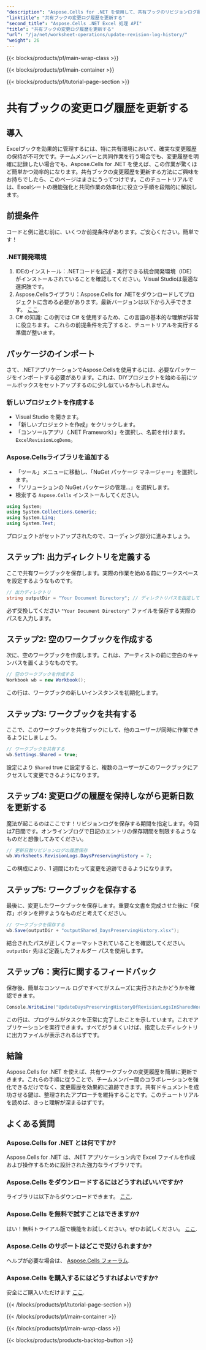 ```yaml
---
"description": "Aspose.Cells for .NET を使用して、共有ブックのリビジョンログ履歴を更新する方法を学びます。共同作業を簡素化し、明確なドキュメント記録を維持します。"
"linktitle": "共有ブックの変更ログ履歴を更新する"
"second_title": "Aspose.Cells .NET Excel 処理 API"
"title": "共有ブックの変更ログ履歴を更新する"
"url": "/ja/net/worksheet-operations/update-revision-log-history/"
"weight": 26
---
```


{{< blocks/products/pf/main-wrap-class >}}

{{< blocks/products/pf/main-container >}}

{{< blocks/products/pf/tutorial-page-section >}}

# 共有ブックの変更ログ履歴を更新する

## 導入
Excelブックを効果的に管理するには、特に共有環境において、確実な変更履歴の保持が不可欠です。チームメンバーと共同作業を行う場合でも、変更履歴を明確に記録したい場合でも、Aspose.Cells for .NET を使えば、この作業が驚くほど簡単かつ効率的になります。共有ブックの変更履歴を更新する方法にご興味をお持ちでしたら、このページはまさにうってつけです。このチュートリアルでは、Excelシートの機能強化と共同作業の効率化に役立つ手順を段階的に解説します。
## 前提条件
コードと例に進む前に、いくつか前提条件があります。ご安心ください。簡単です！
### .NET開発環境
1. IDEのインストール：.NETコードを記述・実行できる統合開発環境（IDE）がインストールされていることを確認してください。Visual Studioは最適な選択肢です。
2. Aspose.Cellsライブラリ：Aspose.Cells for .NETをダウンロードしてプロジェクトに含める必要があります。最新バージョンは以下から入手できます。 [ここ](https://releases。aspose.com/cells/net/).
3. C# の知識: この例では C# を使用するため、この言語の基本的な理解が非常に役立ちます。
これらの前提条件を完了すると、チュートリアルを実行する準備が整います。
## パッケージのインポート
さて、.NETアプリケーションでAspose.Cellsを使用するには、必要なパッケージをインポートする必要があります。これは、DIYプロジェクトを始める前にツールボックスをセットアップするのに少し似ているかもしれません。
### 新しいプロジェクトを作成する
- Visual Studio を開きます。
- 「新しいプロジェクトを作成」をクリックします。
- 「コンソールアプリ（.NET Framework）」を選択し、名前を付けます。 `ExcelRevisionLogDemo`。
### Aspose.Cellsライブラリを追加する
- 「ツール」メニューに移動し、「NuGet パッケージ マネージャー」を選択します。
- 「ソリューションの NuGet パッケージの管理...」を選択します。
- 検索する `Aspose.Cells` インストールしてください。
```csharp
using System;
using System.Collections.Generic;
using System.Linq;
using System.Text;
```
プロジェクトがセットアップされたので、コーディング部分に進みましょう。
## ステップ1: 出力ディレクトリを定義する
ここで共有ワークブックを保存します。実際の作業を始める前にワークスペースを設定するようなものです。
```csharp
// 出力ディレクトリ
string outputDir = "Your Document Directory"; // ディレクトリパスを指定してください
```
必ず交換してください `"Your Document Directory"` ファイルを保存する実際のパスを入力します。 
## ステップ2: 空のワークブックを作成する
次に、空のワークブックを作成します。これは、アーティストの前に空白のキャンバスを置くようなものです。
```csharp
// 空のワークブックを作成する
Workbook wb = new Workbook();
```
この行は、ワークブックの新しいインスタンスを初期化します。 
## ステップ3: ワークブックを共有する
ここで、このワークブックを共有ブックにして、他のユーザーが同時に作業できるようにしましょう。 
```csharp
// ワークブックを共有する
wb.Settings.Shared = true;
```
設定により `Shared` true に設定すると、複数のユーザーがこのワークブックにアクセスして変更できるようになります。
## ステップ4: 変更ログの履歴を保持しながら更新日数を更新する
魔法が起こるのはここです！リビジョンログを保存する期間を指定します。今回は7日間です。オンラインブログで日記のエントリの保存期間を制限するようなものだと想像してみてください。 
```csharp
// 更新日数リビジョンログの履歴保存
wb.Worksheets.RevisionLogs.DaysPreservingHistory = 7;
```
この構成により、1 週間にわたって変更を追跡できるようになります。
## ステップ5: ワークブックを保存する
最後に、変更したワークブックを保存します。重要な文書を完成させた後に「保存」ボタンを押すようなものだと考えてください。
```csharp
// ワークブックを保存する
wb.Save(outputDir + "outputShared_DaysPreservingHistory.xlsx");
```
結合されたパスが正しくフォーマットされていることを確認してください。 `outputDir` 先ほど定義したフォルダー パスを使用します。
## ステップ6：実行に関するフィードバック
保存後、簡単なコンソール ログですべてがスムーズに実行されたかどうかを確認できます。 
```csharp
Console.WriteLine("UpdateDaysPreservingHistoryOfRevisionLogsInSharedWorkbook executed successfully.");
```
この行は、プログラムがタスクを正常に完了したことを示しています。これでアプリケーションを実行できます。すべてがうまくいけば、指定したディレクトリに出力ファイルが表示されるはずです。
## 結論
Aspose.Cells for .NET を使えば、共有ワークブックの変更履歴を簡単に更新できます。これらの手順に従うことで、チームメンバー間のコラボレーションを強化できるだけでなく、変更履歴を効果的に追跡できます。共有ドキュメントを成功させる鍵は、整理されたアプローチを維持することです。このチュートリアルを読めば、きっと理解が深まるはずです。
## よくある質問
### Aspose.Cells for .NET とは何ですか?
Aspose.Cells for .NET は、.NET アプリケーション内で Excel ファイルを作成および操作するために設計された強力なライブラリです。
### Aspose.Cells をダウンロードするにはどうすればいいですか?
ライブラリは以下からダウンロードできます。 [ここ](https://releases。aspose.com/cells/net/).
### Aspose.Cells を無料で試すことはできますか?
はい！無料トライアル版で機能をお試しください。ぜひお試しください。 [ここ](https://releases。aspose.com/).
### Aspose.Cells のサポートはどこで受けられますか?
ヘルプが必要な場合は、 [Aspose.Cells フォーラム](https://forum。aspose.com/c/cells/9).
### Aspose.Cells を購入するにはどうすればよいですか?
安全にご購入いただけます [ここ](https://purchase。aspose.com/buy).


{{< /blocks/products/pf/tutorial-page-section >}}

{{< /blocks/products/pf/main-container >}}

{{< /blocks/products/pf/main-wrap-class >}}

{{< blocks/products/products-backtop-button >}}